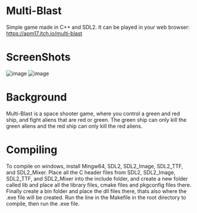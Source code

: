 # Multi-Blast
Simple game made in C++ and SDL2. It can be played in your web browser: https://apm17.itch.io/multi-blast

# ScreenShots
![image](https://github.com/user-attachments/assets/c16d58f5-13be-4deb-9f76-bf38eaeec2a0)
![image](https://github.com/user-attachments/assets/d1c14b08-ff22-408c-9c99-6d3d2cd438c2)

# Background 
Multi-Blast is a space shooter game, where you control a green and red ship, and fight aliens that are red or green. The green ship can only kill the green aliens and the red ship can only kill the red aliens.

# Compiling 
To compile on windows, install Mingw64, SDL2, SDL2_Image, SDL2_TTF, and SDL2_Mixer. Place all the C header files from SDL2, SDL2_Image, SDL2_TTF, and SDL2_Mixer into the include folder, and create a new folder called lib and place all the library files, cmake files and pkgconfig files there. Finally create a bin folder and place the dll files there, thats also where the .exe file will be created. Run the line in the Makefile in the root directory to compile, then run the .exe file.
